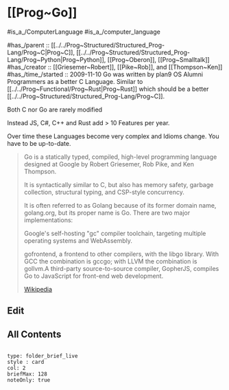 
# [[Prog~Go]] 

#is_a_/ComputerLanguage 
#is_a_/computer_language  

#has_/parent :: [[../../Prog~Structured/Structured_Prog-Lang/Prog~C|Prog~C]], [[../../Prog~Structured/Structured_Prog-Lang/Prog~Python|Prog~Python]], [[Prog~Oberon]], [[Prog~Smalltalk]]
#has_/creator :: [[Griesemer~Robert]], [[Pike~Rob]], and [[Thompson~Ken]] 
#has_/time_/started :: 2009-11-10 
Go was written by plan9 OS Alumni Programmers as a better C Language. 
Similar to [[../../Prog~Functional/Prog~Rust|Prog~Rust]] which should be a better [[../../Prog~Structured/Structured_Prog-Lang/Prog~C]]. 

Both C nor Go are rarely modified 

Instead JS, C#, C++ and  Rust add > 10 Features per year. 

Over time these Languages become very complex and Idioms change. 
You have to be up-to-date. 

> Go is a statically typed, compiled, high-level programming language designed at Google by Robert Griesemer, Rob Pike, and Ken Thompson. 
> 
> It is syntactically similar to C, but also has memory safety, garbage collection, structural typing, and CSP-style concurrency. 
> 
> It is often referred to as Golang because of its former domain name, golang.org, but its proper name is Go.
> There are two major implementations:
>
> Google's self-hosting "gc" compiler toolchain, targeting multiple operating systems and WebAssembly.
>
> gofrontend, a frontend to other compilers, with the libgo library. With GCC the combination is gccgo; with LLVM the combination is gollvm.A third-party source-to-source compiler, GopherJS, compiles Go to JavaScript for front-end web development.
>
> [Wikipedia](https://en.wikipedia.org/wiki/Go%20(programming%20language))

## Edit

## All Contents

```folderv
```

```ccard
type: folder_brief_live
style : card
col: 2
briefMax: 128
noteOnly: true
```

